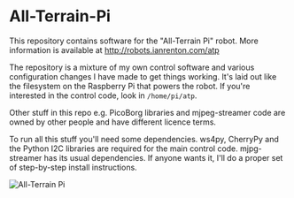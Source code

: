 # All-Terrain-Pi

This repository contains software for the "All-Terrain Pi" robot. More information is available at http://robots.ianrenton.com/atp

The repository is a mixture of my own control software and various configuration changes I have made to get things working. It's laid out like the filesystem on the Raspberry Pi that powers the robot. If you're interested in the control code, look in `/home/pi/atp`.

Other stuff in this repo e.g. PicoBorg libraries and mjpeg-streamer code are owned by other people and have different licence terms.

To run all this stuff you'll need some dependencies. ws4py, CherryPy and the Python I2C libraries are required for the main control code. mjpg-streamer has its usual dependencies. If anyone wants it, I'll do a proper set of step-by-step install instructions.

![All-Terrain Pi](http://files.ianrenton.com/sites/atp/44.jpg)

